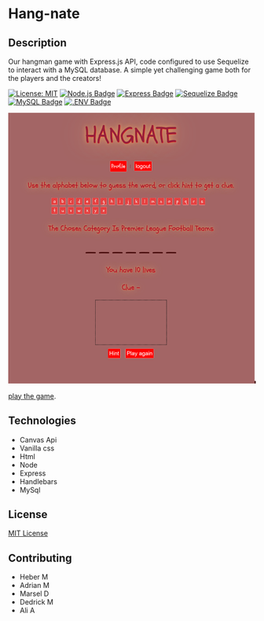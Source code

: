 # Hang-nate
## Description

Our hangman game with Express.js API, code configured to use Sequelize to interact with a MySQL database. A simple yet challenging game both for the players and the creators!

[![License: MIT](https://img.shields.io/badge/License-MIT-yellow.svg)](https://opensource.org/licenses/MIT)
[![Node.js Badge](https://img.shields.io/badge/Node.js-393?logo=nodedotjs&logoColor=fff&style=flat)](https://nodejs.org/en)
[![Express Badge](https://img.shields.io/badge/Express-000?logo=express&logoColor=fff&style=flat)](https://expressjs.com/)
[![Sequelize Badge](https://img.shields.io/badge/Sequelize-52B0E7?logo=sequelize&logoColor=fff&style=flat)](https://sequelize.org/docs/v6/)
[![MySQL Badge](https://img.shields.io/badge/MySQL-4479A1?logo=mysql&logoColor=fff&style=flat)](https://www.npmjs.com/package/mysql2)
[![.ENV Badge](https://img.shields.io/badge/.ENV-ECD53F?logo=dotenv&logoColor=000&style=flat)](https://www.npmjs.com/package/dotenv)

![Hang-nate](/public/assets/Screenshot%202023-06-15%20155017.png)

[play the game](https://hangnate-525fd2a61989.herokuapp.com/).

## Technologies
* Canvas Api
* Vanilla css
* Html
* Node
* Express
* Handlebars
* MySql

## License
[MIT License](https://opensource.org/licenses/MIT)
## Contributing
 - Heber M
 - Adrian M
 - Marsel D
 - Dedrick M
 - Ali A
   
